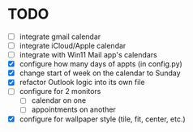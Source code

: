 # TODO
* [ ] integrate gmail calendar
* [ ] integrate iCloud/Apple calendar
* [ ] integrate with Win11 Mail app's calendars
* [x] configure how many days of appts (in config.py)
* [x] change start of week on the calendar to Sunday
* [x] refactor Outlook logic into its own file
* [ ] configure for 2 monitors 
  * [ ] calendar on one
  * [ ] appointments on another
* [x] configure for wallpaper style (tile, fit, center, etc.)
